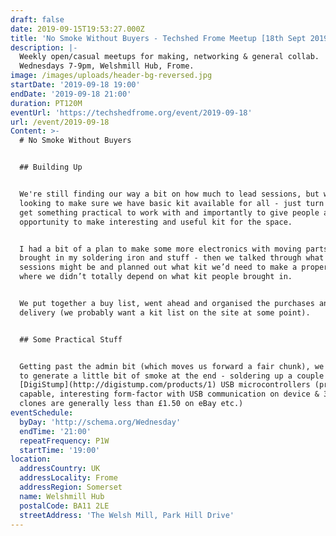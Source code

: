 ```yaml
---
draft: false
date: 2019-09-15T19:53:27.000Z
title: 'No Smoke Without Buyers - Techshed Frome Meetup [18th Sept 2019]'
description: |-
  Weekly open/casual meetups for making, networking & general collab.
  Wednesdays 7-9pm, Welshmill Hub, Frome.
image: /images/uploads/header-bg-reversed.jpg
startDate: '2019-09-18 19:00'
endDate: '2019-09-18 21:00'
duration: PT120M
eventUrl: 'https://techshedfrome.org/event/2019-09-18'
url: /event/2019-09-18
Content: >-
  # No Smoke Without Buyers


  ## Building Up


  We're still finding our way a bit on how much to lead sessions, but we're
  looking to make sure we have basic kit available for all - just turn up and
  get something practical to work with and importantly to give people an
  opportunity to make interesting and useful kit for the space.


  I had a bit of a plan to make some more electronics with moving parts -
  brought in my soldering iron and stuff - then we talked through what next
  sessions might be and planned out what kit we’d need to make a proper session
  where we didn’t totally depend on what kit people brought in.


  We put together a buy list, went ahead and organised the purchases and
  delivery (we probably want a kit list on the site at some point).


  ## Some Practical Stuff


  Getting past the admin bit (which moves us forward a fair chunk), we managed
  to generate a little bit of smoke at the end - soldering up a couple of
  [DigiStump](http://digistump.com/products/1) USB microcontrollers (pretty
  capable, interesting form-factor with USB communication on device & 3rd part
  clones are generally less than £1.50 on eBay etc.)
eventSchedule:
  byDay: 'http://schema.org/Wednesday'
  endTime: '21:00'
  repeatFrequency: P1W
  startTime: '19:00'
location:
  addressCountry: UK
  addressLocality: Frome
  addressRegion: Somerset
  name: Welshmill Hub
  postalCode: BA11 2LE
  streetAddress: 'The Welsh Mill, Park Hill Drive'
---
```


